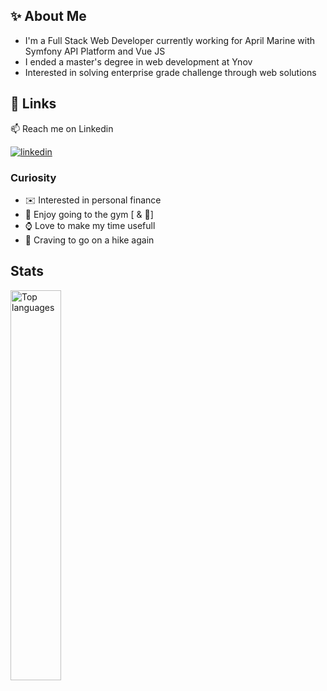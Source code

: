 
## :sparkles: About Me
- I'm a Full Stack Web Developer currently working for April Marine with Symfony API Platform and Vue JS
- I ended a master's degree in web development at Ynov
- Interested in solving enterprise grade challenge through web solutions

## 🔗 Links

📫 Reach me on Linkedin

[![linkedin](https://img.shields.io/badge/linkedin-0A66C2?style=for-the-badge&logo=linkedin&logoColor=white)](https://www.linkedin.com/in/antoine-marionneau/)


### Curiosity

- :envelope: Interested in personal finance
- :running: Enjoy going to the gym [ & 🏈]
- :watch: Love to make my time usefull
- :sunrise_over_mountains: Craving to go on a hike again

## Stats

<img align="left" width="40%" alt="Top languages" src="https://github-readme-stats-1-psi.vercel.app/api/top-langs/?username=AntoineMra&theme=onedark&count_private=true&layout=compact&langs_count=8" />

